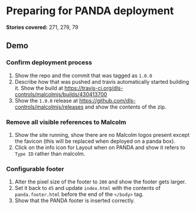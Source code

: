 # Preparing for PANDA deployment

**Stories covered:** 271, 279, 79

## Demo

### Confirm deployment process
1. Show the repo and the commit that was tagged as `1.0.0`
1. Describe how that was pushed and travis automatically started building it. Show the build at https://travis-ci.org/dls-controls/malcolmjs/builds/430413700
1. Show the `1.0.0` release at https://github.com/dls-controls/malcolmjs/releases and show the contents of the zip.

### Remove all visible references to Malcolm
1. Show the site running, show there are no Malcolm logos present except the favicon (this will be replaced when deployed on a panda box).
1. Click on the info icon for Layout when on PANDA and show it refers to `Type ID` rather than malcolm.

### Configurable footer
1. Alter the pixel size of the footer to `200` and show the footer gets larger.
1. Set it back to `45` and update `index.html` with the contents of `panda.footer.html` before the end of the `</body>` tag.
1. Show that the PANDA footer is inserted correctly.